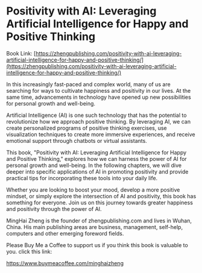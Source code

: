 # Positivity with AI: Leveraging Artificial Intelligence for Happy and Positive Thinking

Book Link: [https://zhengpublishing.com/positivity-with-ai-leveraging-artificial-intelligence-for-happy-and-positive-thinking/](https://zhengpublishing.com/positivity-with-ai-leveraging-artificial-intelligence-for-happy-and-positive-thinking/)

In this increasingly fast-paced and complex world, many of us are searching for ways to cultivate happiness and positivity in our lives. At the same time, advancements in technology have opened up new possibilities for personal growth and well-being.

Artificial Intelligence (AI) is one such technology that has the potential to revolutionize how we approach positive thinking. By leveraging AI, we can create personalized programs of positive thinking exercises, use visualization techniques to create more immersive experiences, and receive emotional support through chatbots or virtual assistants.

This book, "Positivity with AI: Leveraging Artificial Intelligence for Happy and Positive Thinking," explores how we can harness the power of AI for personal growth and well-being. In the following chapters, we will dive deeper into specific applications of AI in promoting positivity and provide practical tips for incorporating these tools into your daily life.

Whether you are looking to boost your mood, develop a more positive mindset, or simply explore the intersection of AI and positivity, this book has something for everyone. Join us on this journey towards greater happiness and positivity through the power of AI.

MingHai Zheng is the founder of zhengpublishing.com and lives in Wuhan, China. His main publishing areas are business, management, self-help, computers and other emerging foreword fields.

Please Buy Me a Coffee to support us if you think this book is valuable to you. click this link:

https://www.buymeacoffee.com/minghaizheng
